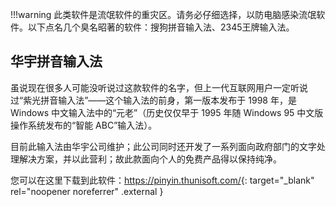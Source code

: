 !!!warning
	此类软件是流氓软件的重灾区。请务必仔细选择，以防电脑感染流氓软件。以下点名几个臭名昭著的软件：搜狗拼音输入法、2345王牌输入法。

## 华宇拼音输入法
虽说现在很多人可能没听说过这款软件的名字，但上一代互联网用户一定听说过“紫光拼音输入法”——这个输入法的前身，第一版本发布于 1998 年，是 Windows 中文输入法中的“元老”（历史仅仅早于 1995 年随 Windows 95 中文版操作系统发布的“智能 ABC”输入法）。

目前此输入法由华宇公司维护；此公司同时还开发了一系列面向政府部门的文字处理解决方案，并以此营利；故此款面向个人的免费产品得以保持纯净。

您可以在这里下载到此软件：<https://pinyin.thunisoft.com/>{: target="_blank" rel="noopener noreferrer" .external }